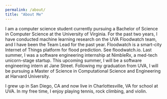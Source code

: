 ```yaml
---
permalink: /about/
title: "About Me"
---
```


I am a computer science student currently pursuing a Bachelor of Science in Computer Science at the University of Virginia. For the past two years, I have conducted machine learning research on the UVA Floodwatch team, and I have been the Team Lead for the past year. Floodwatch is a smart-city Internet of Things platform for flood prediction. See floodwatch.io. Last summer, I was a software engineering internship at NimbleRx, a med-tech unicorn-stage startup. This upcoming summer, I will be a software engineering intern at Jane Street. Following my graduation from UVA, I will be pursuing a Master of Science in Computational Science and Engineering at Harvard University.

I grew up in San Diego, CA and now live in Charlottesville, VA for school at UVA. In my free time, I enjoy playing tennis, rock climbing, and violin.
